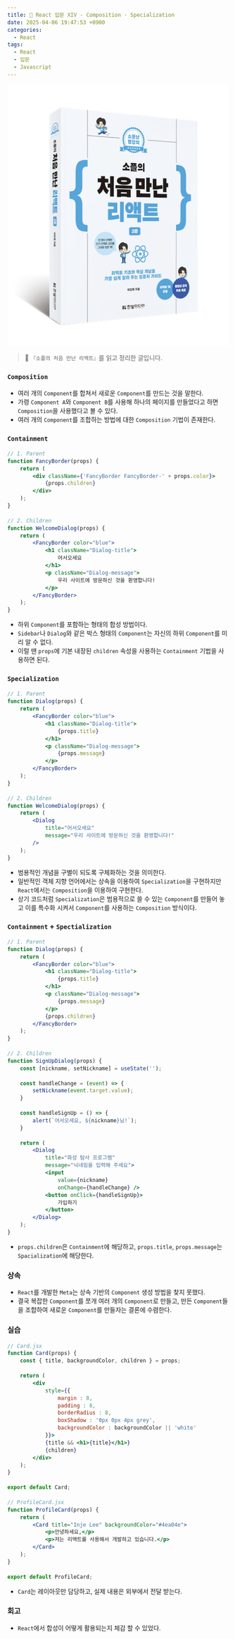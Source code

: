 ```yaml
---
title: 🌌 React 입문 XIV - Composition · Specialization
date: 2025-04-06 19:47:53 +0900
categories:
  - React
tags:
  - React
  - 입문
  - Javascript
---
```

![](/assets/image/Pasted%20image%2020250522211144.png)
> 📘 `『소플의 처음 만난 리액트』`를 읽고 정리한 글입니다.

### `Composition`
- 여러 개의 `Component`를 합쳐서 새로운 `Component`를 만드는 것을 말한다.
- 가령 `Component A`와 `Component B`를 사용해 하나의 페이지를 만들었다고 하면 `Composition`을 사용했다고 볼 수 있다.
- 여러 개의 `Component`를 조합하는 방법에 대한 `Composition` 기법이 존재한다.


### `Containment`
```jsx
// 1. Parent
function FancyBorder(props) {
	return (
		<div className={'FancyBorder FancyBorder-' + props.color}>
			{props.children}
		</div>
	);
}

// 2. Children
function WelcomeDialog(props) {
	return (
		<FancyBorder color="blue">
			<h1 className="Dialog-title">
				어서오세요
			</h1>
			<p className="Dialog-message">
				우리 사이트에 방문하신 것을 환영합니다!
			</p>
		</FancyBorder>
	);
}
```
- 하위 `Component`를 포함하는 형태의 합성 방법이다.
- `Sidebar`나 `Dialog`와 같은 박스 형태의 `Component`는 자신의 하위 `Component`를 미리 알 수 없다.
- 이럴 땐 `props`에 기본 내장된 `children` 속성을 사용하는 `Containment` 기법을 사용하면 된다. 


### `Specialization`
```jsx
// 1. Parent
function Dialog(props) {
	return (
		<FancyBorder color="blue">
			<h1 className="Dialog-title">
				{props.title}
			</h1>
			<p className="Dialog-message">
				{props.message}
			</p>
		</FancyBorder>
	);
}

// 2. Children
function WelcomeDialog(props) {
	return (
		<Dialog
			title="어서오세요"
			message="우리 사이트에 방문하신 것을 환영합니다!"
		/>
	);
}
```
- 범용적인 개념을 구별이 되도록 구체화하는 것을 의미한다.
- 일반적인 객체 지향 언어에서는 상속을 이용하여 `Specialization`을 구현하지만 `React`에서는 `Composition`을 이용하여 구현한다.
- 상기 코드처럼 `Specialization`은 범용적으로 쓸 수 있는 `Component`를 만들어 놓고 이를 특수화 시켜서 `Component`를 사용하는 `Composition` 방식이다.


### `Containment` + `Spectialization`
```jsx
// 1. Parent
function Dialog(props) {
	return (
		<FancyBorder color="blue">
			<h1 className="Dialog-title">
				{props.title}
			</h1>
			<p className="Dialog-message">
				{props.message}
			</p>
			{props.children}
		</FancyBorder>
	);
}

// 2. Children
function SignUpDialog(props) {
	const [nickname, setNickname] = useState('');
	
	const handleChange = (event) => {
		setNickname(event.target.value);
	}
	
	const handleSignUp = () => {
		alert(`어서오세요, ${nickname}님!`);
	}
	
	return (
		<Dialog 
			title="화성 탐사 프로그램"
			message="닉네임을 입력해 주세요">
			<input 
				value={nickname}
				onChange={handleChange} />
			<button onClick={handleSignUp}>
				가입하기 
			</button>
		</Dialog>
	);
}
```
- `props.children`은 `Containment`에 해당하고, `props.title`, `props.message`는 `Spacialization`에 해당한다.


### 상속
- `React`를 개발한 `Meta`는 상속 기반의 `Component` 생성 방법을 찾지 못했다.
- 결국 복잡한 `Component`를 쪼개 여러 개의 `Component`로 만들고, 만든 `Component`들을 조합하여 새로운 `Component`를 만들자는 결론에 수렴한다.


### 실습
```jsx
// Card.jsx
function Card(props) {
	const { title, backgroundColor, children } = props;
	
	return (
		<div
			style={{
				margin : 8,
				padding : 8,
				borderRadius : 8,
				boxShadow : '0px 0px 4px grey',
				backgroundColor : backgroundColor || 'white'
			}}>	
			{title && <h1>{title}</h1>}
			{children}
		</div>
	);
}

export default Card;

// ProfileCard.jsx
function ProfileCard(props) {
	return (
		<Card title="Inje Lee" backgroundColor="#4ea04e">
			<p>안녕하세요,</p>
			<p>저는 리액트를 사용해서 개발하고 있습니다.</p>
		</Card>
	);
}

export default ProfileCard;
```
- `Card`는 레이아웃만 담당하고, 실제 내용은 외부에서 전달 받는다.


### 회고
- `React`에서 합성이 어떻게 활용되는지 체감 할 수 있었다.